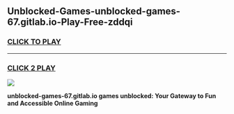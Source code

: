 
## Unblocked-Games-unblocked-games-67.gitlab.io-Play-Free-zddqi
<h3>
<a href="https://premium76.site?title=unblocked-games-67.gitlab.io&ref=23A">CLICK TO PLAY</a></h3>
<hr>

<h3>
<a href="https://premium76.site?title=unblocked-games-67.gitlab.io&ref=23A">CLICK 2 PLAY</a>
  
</h3>

<a href="https://premium76.site?title=unblocked-games-67.gitlab.io&ref=23A"><img src="https://clearcache.store/games.png"></a>


**unblocked-games-67.gitlab.io games unblocked: Your Gateway to Fun and Accessible Online Gaming**
